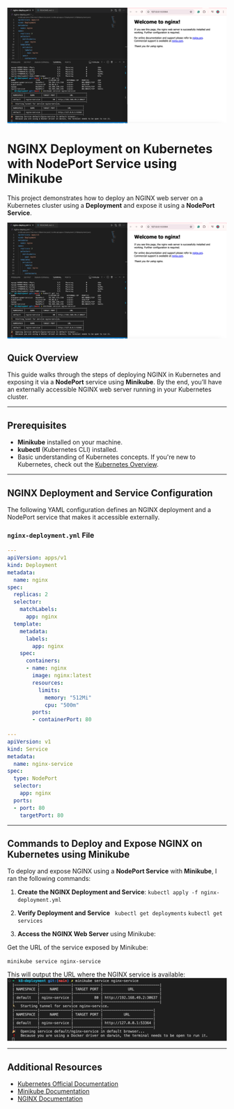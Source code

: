 
![](/k8-nginx.png)

# NGINX Deployment on Kubernetes with NodePort Service using Minikube

This project demonstrates how to deploy an NGINX web server on a Kubernetes cluster using a **Deployment** and expose it using a **NodePort Service**.

![Kubernetes NGINX Deployment Diagram](/k8-nginx.png)

## Quick Overview

This guide walks through the steps of deploying NGINX in Kubernetes and exposing it via a **NodePort** service using **Minikube**. By the end, you’ll have an externally accessible NGINX web server running in your Kubernetes cluster.

---

## Prerequisites

- **Minikube** installed on your machine.
- **kubectl** (Kubernetes CLI) installed.
- Basic understanding of Kubernetes concepts. If you're new to Kubernetes, check out the [Kubernetes Overview](ABOUT-KUBERNETES.md).

---

## NGINX Deployment and Service Configuration

The following YAML configuration defines an NGINX deployment and a NodePort service that makes it accessible externally.

### `nginx-deployment.yml` File

```yaml
---
apiVersion: apps/v1
kind: Deployment
metadata:
  name: nginx
spec:
  replicas: 2
  selector:
    matchLabels:
      app: nginx
  template:
    metadata:
      labels:
        app: nginx
    spec:
      containers:
      - name: nginx
        image: nginx:latest
        resources:
          limits:
            memory: "512Mi"
            cpu: "500m"
        ports:
        - containerPort: 80

---
apiVersion: v1
kind: Service
metadata:
  name: nginx-service
spec:
  type: NodePort
  selector:
    app: nginx
  ports:
  - port: 80
    targetPort: 80

```
---

## Commands to Deploy and Expose NGINX on Kubernetes using Minikube

To deploy and expose NGINX using a **NodePort Service** with **Minikube**, I ran the following commands:


1. **Create the NGINX Deployment and Service**:
   `kubectl apply -f nginx-deployment.yml`


2. **Verify Deployment and Service**
` kubectl get deployments`
`kubectl get services`

3. **Access the NGINX Web Server** using Minikube:

Get the URL of the service exposed by Minikube:

`minikube service nginx-service`

This will output the URL where the NGINX service is available: 
![alt text](image.png)


---

## Additional Resources

- [Kubernetes Official Documentation](https://kubernetes.io/docs/)
- [Minikube Documentation](https://minikube.sigs.k8s.io/docs/)
- [NGINX Documentation](https://nginx.org/en/docs/)


